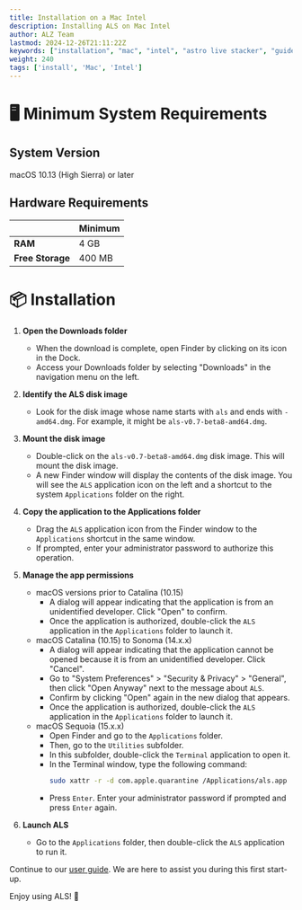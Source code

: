 ```yaml
---
title: Installation on a Mac Intel
description: Installing ALS on Mac Intel
author: ALZ Team
lastmod: 2024-12-26T21:11:22Z
keywords: ["installation", "mac", "intel", "astro live stacker", "guide"]
weight: 240
tags: ['install', 'Mac', 'Intel']
---
```


# 🖥️ Minimum System Requirements

## System Version

macOS 10.13 (High Sierra) or later

## Hardware Requirements
|                    | Minimum |
|--------------------|---------|
| **RAM**            | 4 GB    |
| **Free Storage**   | 400 MB  | 

# 📦 Installation


1. **Open the Downloads folder**
   - When the download is complete, open Finder by clicking on its icon in the Dock.
   - Access your Downloads folder by selecting "Downloads" in the navigation menu on the left.

2. **Identify the ALS disk image**
   - Look for the disk image whose name starts with `als` and ends with `-amd64.dmg`. For example, it might be `als-v0.7-beta8-amd64.dmg`.

3. **Mount the disk image**
   - Double-click on the `als-v0.7-beta8-amd64.dmg` disk image. This will mount the disk image.
   - A new Finder window will display the contents of the disk image. You will see the `ALS` application icon on the left and a shortcut to the system `Applications` folder on the right.

4. **Copy the application to the Applications folder**
   - Drag the `ALS` application icon from the Finder window to the `Applications` shortcut in the same window.
   - If prompted, enter your administrator password to authorize this operation.

5. **Manage the app permissions**
   - macOS versions prior to Catalina (10.15)
     - A dialog will appear indicating that the application is from an unidentified developer. Click "Open" to confirm.
     - Once the application is authorized, double-click the `ALS` application in the `Applications` folder to launch it.
   - macOS Catalina (10.15) to Sonoma (14.x.x)
     - A dialog will appear indicating that the application cannot be opened because it is from an unidentified developer. Click "Cancel".
     - Go to "System Preferences" > "Security & Privacy" > "General", then click "Open Anyway" next to the message about `ALS`.
     - Confirm by clicking "Open" again in the new dialog that appears.
     - Once the application is authorized, double-click the `ALS` application in the `Applications` folder to launch it.
   - macOS Sequoia (15.x.x)
     - Open Finder and go to the `Applications` folder.
     - Then, go to the `Utilities` subfolder.
     - In this subfolder, double-click the `Terminal` application to open it.
     - In the Terminal window, type the following command:
       ```bash
       sudo xattr -r -d com.apple.quarantine /Applications/als.app
       ```
     - Press `Enter`. Enter your administrator password if prompted and press `Enter` again.

6. **Launch ALS**
     - Go to the `Applications` folder, then double-click the `ALS` application to run it.

Continue to our [user guide](../user-guide/). We are here to assist you during this first start-up.

Enjoy using ALS! 🔭
